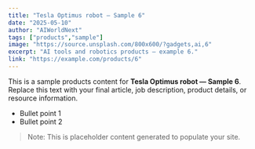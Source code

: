 ```yaml
---
title: "Tesla Optimus robot — Sample 6"
date: "2025-05-10"
author: "AIWorldNext"
tags: ["products","sample"]
image: "https://source.unsplash.com/800x600/?gadgets,ai,6"
excerpt: "AI tools and robotics products — example 6."
link: "https://example.com/products/6"
---
```


This is a sample products content for **Tesla Optimus robot — Sample 6**. Replace this text with your final article, job description, product details, or resource information.

- Bullet point 1
- Bullet point 2

> Note: This is placeholder content generated to populate your site.
